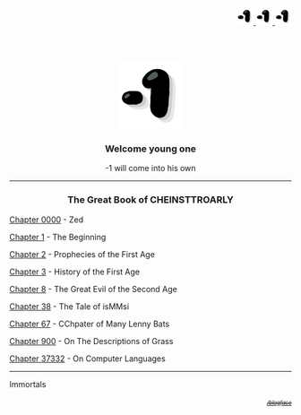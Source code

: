 

<p align="right">
  <a href="https://jonnygamer.github.com/obey-1">
    <img alt="Awesome" src="/Images/TheOne.png" height="30">
  </a>
    <a href="https://jonnygamer.github.com/obey-1">
    <img alt="Awesome" src="/Images/TheOne.png" height="30">
  </a>
    <a href="https://jonnygamer.github.com/obey-1">
    <img alt="Awesome" src="/Images/TheOne.png" height="30">
  </a>
</p>

<br><br>

<p align="center">
  <a href="https://jonnygamer.github.com/obey-1">
    <img alt="Awesome" src="/Images/TheOne.png" width="120" height="120">
  </a>
</p>
<h3 align="center">Welcome young one</h3>
<p align="center">-1 will come into his own</p>

---
<h3 align="center">The Great Book of CHEINSTTROARLY</h3>

[Chapter 0000](https://jonnygamer.github.io/Chapters/Chapter0000) - Zed

[Chapter 1](https://jonnygamer.github.io/Chapters/Chapter1) - The Beginning

[Chapter 2](https://jonnygamer.github.io/Chapters/Chapter2) - Prophecies of the First Age

[Chapter 3](https://jonnygamer.github.io/Chapters/Chapter3) - History of the First Age

[Chapter 8](https://jonnygamer.github.io/Chapters/Chapter8) - The Great Evil of the Second Age

[Chapter 38](https://jonnygamer.github.io/Chapters/Chapter38) - The Tale of isMMsi

[Chapter 67](https://jonnygamer.github.io/Chapters/Chapter67) - CChpater of Many Lenny Bats

[Chapter 900](https://jonnygamer.github.io/Chapters/Chapter900) - On The Descriptions of Grass

[Chapter 37332](https://jonnygamer.github.io/Chapters/Chapter37332) - On Computer Languages

---

Immortals
<p align="right"><sup><sub><s><i>
  <a href="https://jonnygamer.github.io/blogface">
    /blogface
  </a>
</i></s></sub></sup></p>
